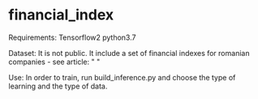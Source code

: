 # financial_index
Requirements:
 Tensorflow2
 python3.7
 
Dataset: 
 It is not public. It include a set of financial indexes for romanian companies - see article: "    "
 
Use:
 In order to train, run build_inference.py and choose the type of learning and the type of data.
